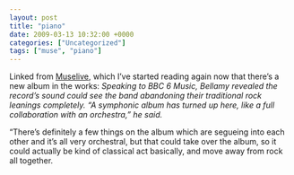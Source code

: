 ```yaml
---
layout: post
title: "piano"
date: 2009-03-13 10:32:00 +0000
categories: ["Uncategorized"]
tags: ["muse", "piano"]
---
```


[](http://twitpic.com/206pd)

Linked from [Muselive](http://www.muselive.com/index.php?m=single&id=4481), which I’ve started reading again now that there’s a new album in the works: *Speaking to BBC 6 Music, Bellamy revealed the record’s sound could see the band abandoning their traditional rock leanings completely. “A symphonic album has turned up here, like a full collaboration with an orchestra,” he said.*

“There’s definitely a few things on the album which are segueing into each other and it’s all very orchestral, but that could take over the album, so it could actually be kind of classical act basically, and move away from rock all together.